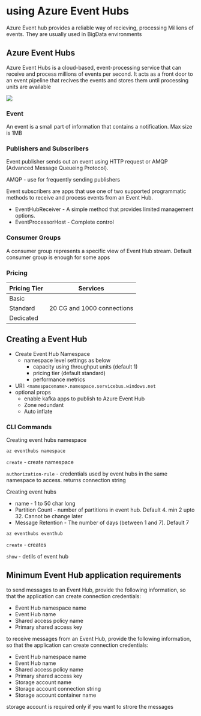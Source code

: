 # using Azure Event Hubs

Azure Event hub provides a reliable way of recieving, processing Millions of events. They are usually used in BigData environments

## Azure Event Hubs

Azure Event Hubs is a cloud-based, event-processing service that can receive and process millions of events per second. It acts as a front door to an event pipeline that recives the events and stores them until processing units are available

![](https://docs.microsoft.com/en-us/learn/modules/enable-reliable-messaging-for-big-data-apps-using-event-hubs/media/2-event-hub-overview.png)

### Event

An event is a small part of information that contains a notification. Max size is 1MB

### Publishers and Subscribers

Event publisher sends out an event using HTTP request or AMQP (Advanced Message Queueing Protocol).

AMQP - use for frequently sending publishers

Event subscribers are apps that use one of two supported programmatic methods to receive and process events from an Event Hub.

- EventHubReceiver - A simple method that provides limited management options.
- EventProcessorHost - Complete control

### Consumer Groups

A consumer group represents a specific view of Event Hub stream. Default consumer group is enough for some apps

### Pricing

| Pricing Tier | Services                   |
| ------------ | -------------------------- |
| Basic        |                            |
| Standard     | 20 CG and 1000 connections |
| Dedicated    |                            |

## Creating a Event Hub

- Create Event Hub Namespace
  - namespace level settings as below
    - capacity using throughput units (default 1)
    - pricing tier (default standard)
    - performance metrics
- URI: `<namespacename>.namespace.servicebus.windows.net`
- optional props
  - enable kafka apps to publish to Azure Event Hub
  - Zone redundant
  - Auto inflate

### CLI Commands

Creating event hubs namespace

```
az eventhubs namespace
```

`create` - create namespace

`authorization-rule` - credentials used by event hubs in the same namespace to access. returns connection string

Creating event hubs

- name - 1 to 50 char long
- Partition Count - number of partitions in event hub. Default 4. min 2 upto 32. Cannot be change later
- Message Retention - The number of days (between 1 and 7). Default 7

```
az eventhubs eventhub
```

`create` - creates

`show` - detils of event hub

## Minimum Event Hub application requirements

to send messages to an Event Hub, provide the following information, so that the application can create connection credentials:

- Event Hub namespace name
- Event Hub name
- Shared access policy name
- Primary shared access key

to receive messages from an Event Hub, provide the following information, so that the application can create connection credentials:

- Event Hub namespace name
- Event Hub name
- Shared access policy name
- Primary shared access key
- Storage account name
- Storage account connection string
- Storage account container name

storage account is required only if you want to strore the messages
